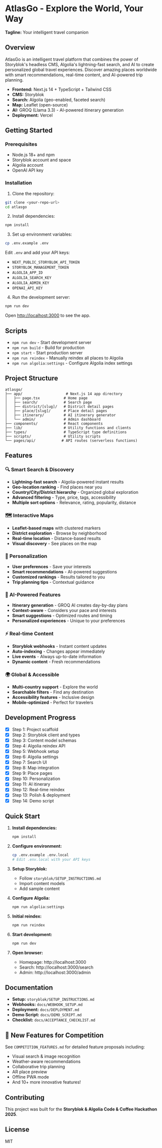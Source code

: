 # AtlasGo - Explore the World, Your Way

**Tagline:** Your intelligent travel companion

## Overview

AtlasGo is an intelligent travel platform that combines the power of Storyblok's headless CMS, Algolia's lightning-fast search, and AI to create personalized global travel experiences. Discover amazing places worldwide with smart recommendations, real-time content, and AI-powered trip planning.

- **Frontend:** Next.js 14 + TypeScript + Tailwind CSS
- **CMS:** Storyblok
- **Search:** Algolia (geo-enabled, faceted search)
- **Map:** Leaflet (open-source)
- **AI:** GROQ (Llama 3.3) - AI-powered itinerary generation
- **Deployment:** Vercel

## Getting Started

### Prerequisites
- Node.js 18+ and npm
- Storyblok account and space
- Algolia account
- OpenAI API key

### Installation

1. Clone the repository:
```bash
git clone <your-repo-url>
cd atlasgo
```

2. Install dependencies:
```bash
npm install
```

3. Set up environment variables:
```bash
cp .env.example .env
```

Edit `.env` and add your API keys:
- `NEXT_PUBLIC_STORYBLOK_API_TOKEN`
- `STORYBLOK_MANAGEMENT_TOKEN`
- `ALGOLIA_APP_ID`
- `ALGOLIA_SEARCH_KEY`
- `ALGOLIA_ADMIN_KEY`
- `OPENAI_API_KEY`

4. Run the development server:
```bash
npm run dev
```

Open [http://localhost:3000](http://localhost:3000) to see the app.

## Scripts

- `npm run dev` - Start development server
- `npm run build` - Build for production
- `npm start` - Start production server
- `npm run reindex` - Manually reindex all places to Algolia
- `npm run algolia:settings` - Configure Algolia index settings

## Project Structure

```
atlasgo/
├── app/                    # Next.js 14 app directory
│   ├── page.tsx           # Home page
│   ├── search/            # Search page
│   ├── district/[slug]/   # District detail pages
│   ├── place/[slug]/      # Place detail pages
│   ├── itinerary/         # AI itinerary generator
│   └── admin/             # Admin dashboard
├── components/            # React components
├── lib/                   # Utility functions and clients
├── types/                 # TypeScript type definitions
├── scripts/               # Utility scripts
└── pages/api/            # API routes (serverless functions)
```

## Features

### 🔍 Smart Search & Discovery
- **Lightning-fast search** - Algolia-powered instant results
- **Geo-location ranking** - Find places near you
- **Country/City/District hierarchy** - Organized global exploration
- **Advanced filtering** - Type, price, tags, accessibility
- **Multiple sort options** - Relevance, rating, popularity, distance

### 🗺️ Interactive Maps
- **Leaflet-based maps** with clustered markers
- **District exploration** - Browse by neighborhood
- **Real-time location** - Distance-based results
- **Visual discovery** - See places on the map

### 🎯 Personalization
- **User preferences** - Save your interests
- **Smart recommendations** - AI-powered suggestions
- **Customized rankings** - Results tailored to you
- **Trip planning tips** - Contextual guidance

### 🤖 AI-Powered Features
- **Itinerary generation** - GROQ AI creates day-by-day plans
- **Context-aware** - Considers your pace and interests
- **Smart suggestions** - Optimized routes and timing
- **Personalized experiences** - Unique to your preferences

### ⚡ Real-time Content
- **Storyblok webhooks** - Instant content updates
- **Auto-indexing** - Changes appear immediately
- **Live events** - Always up-to-date information
- **Dynamic content** - Fresh recommendations

### 🌍 Global & Accessible
- **Multi-country support** - Explore the world
- **Searchable filters** - Find any destination
- **Accessibility features** - Inclusive design
- **Mobile-optimized** - Perfect for travelers

## Development Progress

- [x] Step 1: Project scaffold
- [x] Step 2: Storyblok client and types
- [x] Step 3: Content model schemas
- [x] Step 4: Algolia reindex API
- [x] Step 5: Webhook setup
- [x] Step 6: Algolia settings
- [x] Step 7: Search UI
- [x] Step 8: Map integration
- [x] Step 9: Place pages
- [x] Step 10: Personalization
- [x] Step 11: AI itinerary
- [x] Step 12: Real-time reindex
- [x] Step 13: Polish & deployment
- [x] Step 14: Demo script

## Quick Start

1. **Install dependencies:**
   ```bash
   npm install
   ```

2. **Configure environment:**
   ```bash
   cp .env.example .env.local
   # Edit .env.local with your API keys
   ```

3. **Setup Storyblok:**
   - Follow `storyblok/SETUP_INSTRUCTIONS.md`
   - Import content models
   - Add sample content

4. **Configure Algolia:**
   ```bash
   npm run algolia:settings
   ```

5. **Initial reindex:**
   ```bash
   npm run reindex
   ```

6. **Start development:**
   ```bash
   npm run dev
   ```

7. **Open browser:**
   - Homepage: http://localhost:3000
   - Search: http://localhost:3000/search
   - Admin: http://localhost:3000/admin

## Documentation

- **Setup:** `storyblok/SETUP_INSTRUCTIONS.md`
- **Webhooks:** `docs/WEBHOOK_SETUP.md`
- **Deployment:** `docs/DEPLOYMENT.md`
- **Demo Script:** `docs/DEMO_SCRIPT.md`
- **Checklist:** `docs/ACCEPTANCE_CHECKLIST.md`

## 🚀 New Features for Competition

See `COMPETITION_FEATURES.md` for detailed feature proposals including:
- Visual search & image recognition
- Weather-aware recommendations
- Collaborative trip planning
- AR place preview
- Offline PWA mode
- And 10+ more innovative features!

## Contributing

This project was built for the **Storyblok & Algolia Code & Coffee Hackathon 2025**.

## License

MIT
